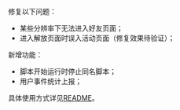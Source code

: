 修复以下问题：

- 某些分辨率下无法进入好友页面；
- 进入解放页面时误入活动页面（修复效果待验证）；

新增功能：
- 脚本开始运行时停止同名脚本；
- 用户事件统计上报；

具体使用方式详见[README](https://github.com/Zebartin/autoxjs-scripts/blob/master/NIKKE/README.md)。
